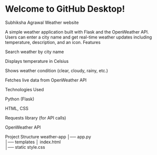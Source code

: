 # Welcome to GitHub Desktop!
Subhiksha Agrawal
 Weather website

A simple weather application built with Flask and the OpenWeather API.
Users can enter a city name and get real-time weather updates including temperature, description, and an icon.
Features

Search weather by city name

Displays temperature in Celsius

Shows weather condition (clear, cloudy, rainy, etc.)

Fetches live data from OpenWeather API

 Technologies Used

Python (Flask)

HTML, CSS

Requests library (for API calls)

OpenWeather API

 Project Structure
weather-app
│── app.py              
│── templates
│     index.html    
│── static
       style.css

 




